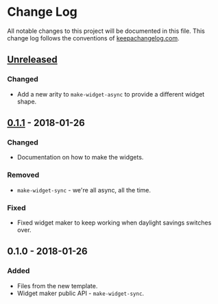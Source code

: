 # Change Log
All notable changes to this project will be documented in this file. This change log follows the conventions of [keepachangelog.com](http://keepachangelog.com/).

## [Unreleased]
### Changed
- Add a new arity to `make-widget-async` to provide a different widget shape.

## [0.1.1] - 2018-01-26
### Changed
- Documentation on how to make the widgets.

### Removed
- `make-widget-sync` - we're all async, all the time.

### Fixed
- Fixed widget maker to keep working when daylight savings switches over.

## 0.1.0 - 2018-01-26
### Added
- Files from the new template.
- Widget maker public API - `make-widget-sync`.

[Unreleased]: https://github.com/your-name/day-03/compare/0.1.1...HEAD
[0.1.1]: https://github.com/your-name/day-03/compare/0.1.0...0.1.1
